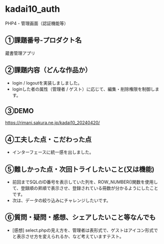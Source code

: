 # kadai10_auth
PHP4 - 管理画面（認証機能等）
## ①課題番号-プロダクト名
蔵書管理アプリ

## ②課題内容（どんな作品か）
- login / logoutを実装しましました。
- loginした者の属性（管理者 / ゲスト）に応じて、編集・削除権限を制御します。

## ③DEMO
https://rimani.sakura.ne.jp/kadai10_20240420/

## ④工夫した点・こだわった点
- インターフェースに統一感を出しました。

## ⑤難しかった点・次回トライしたいこと(又は機能)
- 前回までSQLのID番号を表示していた列を、ROW_NUMBER()関数を使用して、登録順の昇順で表示させ、登録されている冊数が分かるようにしたことです。
- 次は、データの絞り込みにチャレンジしたいです。

## ⑥質問・疑問・感想、シェアしたいこと等なんでも
- [感想] select.phpの見え方を、管理者は表形式で、ゲストはアイコン形式でと表示させ方を変えられるか、など考えていますテスト。
